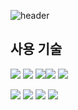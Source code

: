 ![header](https://capsule-render.vercel.app/api?type=waving&color=4F89F8&height=230&text=GEO&fontColor=ffffff&fontAlignY=40&fontSize=90&animation=fadeIn)


<p align="center">
  <h2> 사용 기술</h2>
  
  <img src="https://img.shields.io/badge/Kotlin-7F52FF.svg?style=flat-square&logo=kotlin&logoColor=FFFFFF" /> <img src="https://img.shields.io/badge/Java-ED8B00.svg?style=flat-square&logo=java&logoColor=000000" /> <img src="https://img.shields.io/badge/FileZilla-BF0000.svg?style=flat-square&logo=filezilla&logoColor=000000" /><img src="https://img.shields.io/badge/PHP-777BB4.svg?style=flat-square&logo=php&logoColor=FFFFFF" /> <img src="https://img.shields.io/badge/NGINX-009639.svg?style=flat-square&logo=nginx&logoColor=FFFFFF" /> 
  
  <img src="https://img.shields.io/badge/AmazonEC2-FF9900.svg?style=flat-square&logo=AmazonEC2&logoColor=FFFFFF" /> <img src="https://img.shields.io/badge/MySQL-4479A1.svg?style=flat-square&logo=MySQL&logoColor=FFFFFF" /> <img src="https://img.shields.io/badge/AndroidStudio-34A853.svg?style=flat-square&logo=Android&logoColor=FFFFFF" /> <img src="https://img.shields.io/badge/Gemini-8E75B2.svg?style=flat-square&logo=googlegemini&logoColor=FFFFFF" /> 


</p>
